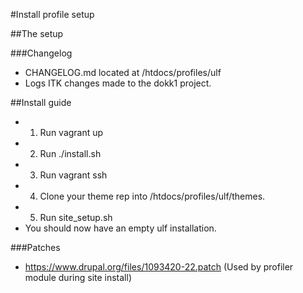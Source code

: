 #Install profile setup

##The setup

###Changelog
* CHANGELOG.md located at /htdocs/profiles/ulf
* Logs ITK changes made to the dokk1 project.

##Install guide
* 1) Run vagrant up
* 2) Run ./install.sh
* 3) Run vagrant ssh
* 4) Clone your theme rep into /htdocs/profiles/ulf/themes. 
* 5) Run site_setup.sh
* You should now have an empty ulf installation.


###Patches
* https://www.drupal.org/files/1093420-22.patch (Used by profiler module during site install)